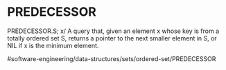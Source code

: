 # PREDECESSOR

PREDECESSOR.S; x/ A query that, given an element x whose key is from a totally ordered set S, returns a pointer to the next smaller element in S, or NIL if x is the minimum element.



#software-engineering/data-structures/sets/ordered-set/PREDECESSOR
